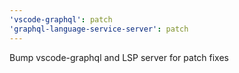 ```yaml
---
'vscode-graphql': patch
'graphql-language-service-server': patch
---
```


Bump vscode-graphql and LSP server for patch fixes

